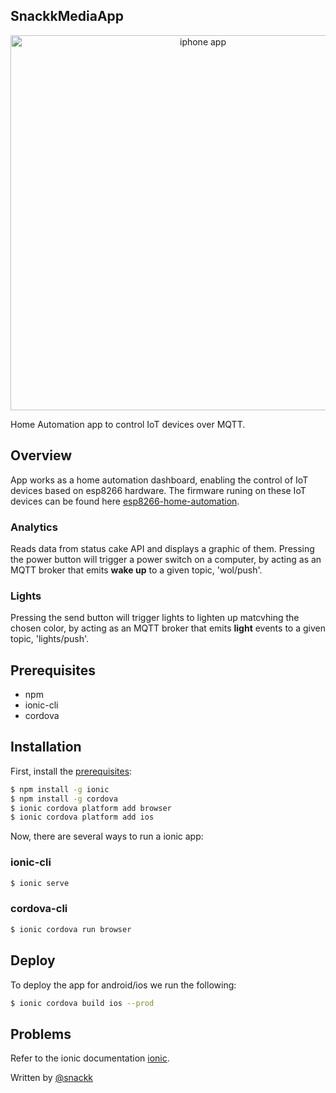## SnackkMediaApp
<p align="center">
  <img src="https://user-images.githubusercontent.com/9936714/73213043-674ffc00-4147-11ea-8396-6e9a67f1aa90.png" alt="iphone app" width=600>
</p>
Home Automation app to control IoT devices over MQTT.

## Overview

App works as a home automation dashboard, enabling the control of IoT devices based on esp8266 hardware. 
The firmware runing on these IoT devices can be found here [esp8266-home-automation](https://github.com/snackk/esp8266-home-automation).

### Analytics
Reads data from status cake API and displays a graphic of them. Pressing the power button will trigger a power switch on a computer, by acting as an MQTT broker that emits **wake up** to a given topic, 'wol/push'.

### Lights
Pressing the send button will trigger lights to lighten up matcvhing the chosen color, by acting as an MQTT broker that emits **light** events to a given topic, 'lights/push'.

## <a name="prerequisites"></a> Prerequisites

* npm
* ionic-cli
* cordova

## Installation

First, install the [prerequisites](#prerequisites):
```sh
$ npm install -g ionic
$ npm install -g cordova
$ ionic cordova platform add browser
$ ionic cordova platform add ios
```

Now, there are several ways to run a ionic app:

### ionic-cli
```sh
$ ionic serve
```

### cordova-cli
```sh
$ ionic cordova run browser
```

## Deploy

To deploy the app for android/ios we run the following:

```sh
$ ionic cordova build ios --prod
```

## Problems

Refer to the ionic documentation [ionic](https://ionicframework.com/docs/).

  Written by [@snackk](https://github.com/snackk)
